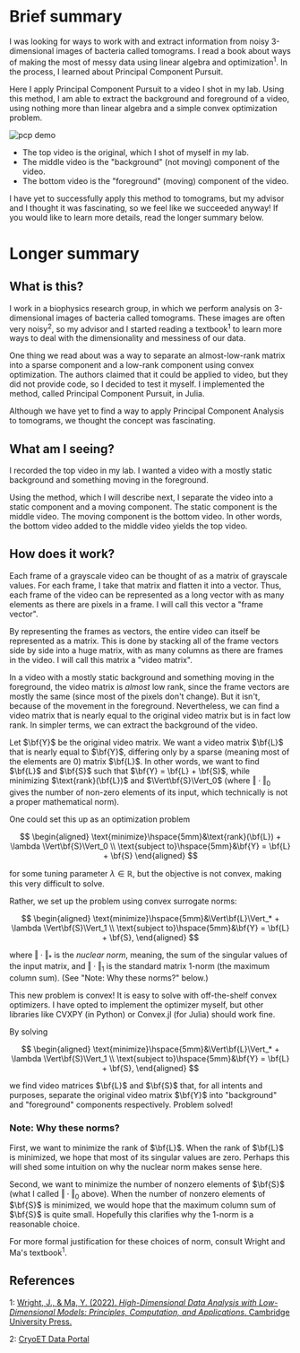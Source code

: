 # Brief summary
I was looking for ways to work with and extract information from noisy 3-dimensional images of bacteria called tomograms. I read a book about ways of making the most of messy data using linear algebra and optimization<sup>1</sup>. In the process, I learned about Principal Component Pursuit. 

Here I apply Principal Component Pursuit to a video I shot in my lab. Using this method, I am able to extract the background and foreground of a video, using nothing more than linear algebra and a simple convex optimization problem.

![pcp demo](./demo.gif)

 - The top video is the original, which I shot of myself in my lab.
 - The middle video is the "background" (not moving) component of the video.
 - The bottom video is the "foreground" (moving) component of the video.

I have yet to successfully apply this method to tomograms, but my advisor and I thought it was fascinating, so we feel like we succeeded anyway! If you would like to learn more details, read the longer summary below.

# Longer summary
## What is this?
I work in a biophysics research group, in which we perform analysis on 3-dimensional images of bacteria called tomograms. These images are often very noisy<sup>2</sup>, so my advisor and I started reading a textbook<sup>1</sup> to learn more ways to deal with the dimensionality and messiness of our data. 

One thing we read about was a way to separate an almost-low-rank matrix into a sparse component and a low-rank component using convex optimization. The authors claimed that it could be applied to video, but they did not provide code, so I decided to test it myself. I implemented the method, called Principal Component Pursuit, in Julia.

Although we have yet to find a way to apply Principal Component Analysis to tomograms, we thought the concept was fascinating.

## What am I seeing?
I recorded the top video in my lab. I wanted a video with a mostly static background and something moving in the foreground. 

Using the method, which I will describe next, I separate the video into a static component and a moving component. The static component is the middle video. The moving component is the bottom video. In other words, the bottom video added to the middle video yields the top video.

## How does it work?
Each frame of a grayscale video can be thought of as a matrix of grayscale values. For each frame, I take that matrix and flatten it into a vector. Thus, each frame of the video can be represented as a long vector with as many elements as there are pixels in a frame. I will call this vector a "frame vector".

By representing the frames as vectors, the entire video can itself be represented as a matrix. This is done by stacking all of the frame vectors side by side into a huge matrix, with as many columns as there are frames in the video. I will call this matrix a "video matrix".

In a video with a mostly static background and something moving in the foreground, the video matrix is *almost* low rank, since the frame vectors are mostly the same (since most of the pixels don't change). But it isn't, because of the movement in the foreground. Nevertheless, we can find a video matrix that is nearly equal to the original video matrix but is in fact low rank. In simpler terms, we can extract the background of the video.

Let $\bf{Y}$ be the original video matrix. We want a video matrix $\bf{L}$ that is nearly equal to $\bf{Y}$, differing only by a sparse (meaning most of the elements are 0) matrix $\bf{L}$. In other words, we want to find $\bf{L}$ and $\bf{S}$ such that $\bf{Y} = \bf{L} + \bf{S}$, while minimizing $\text{rank}(\bf{L})$ and $\Vert\bf{S}\Vert_0$ (where $\Vert\cdot\Vert_0$ gives the number of non-zero elements of its input, which technically is not a proper mathematical norm). 

One could set this up as an optimization problem

$$
\begin{aligned}
    \text{minimize}\hspace{5mm}&\text{rank}(\bf{L}) + \lambda \Vert\bf{S}\Vert_0 \\
    \text{subject to}\hspace{5mm}&\bf{Y} = \bf{L} + \bf{S}
\end{aligned}
$$

for some tuning parameter $\lambda \in \mathbb{R}$, but the objective is not convex, making this very difficult to solve.

Rather, we set up the problem using convex surrogate norms:

$$
\begin{aligned}
    \text{minimize}\hspace{5mm}&\Vert\bf{L}\Vert_* + \lambda \Vert\bf{S}\Vert_1 \\
    \text{subject to}\hspace{5mm}&\bf{Y} = \bf{L} + \bf{S},
\end{aligned}
$$

where $\Vert \cdot \Vert_*$ is the *nuclear norm*, meaning, the sum of the singular values of the input matrix, and $\Vert \cdot \Vert_1$ is the standard matrix 1-norm (the maximum column sum). (See "Note: Why these norms?" below.)

This new problem is convex! It is easy to solve with off-the-shelf convex optimizers. I have opted to implement the optimizer myself, but other libraries like CVXPY (in Python) or Convex.jl (for Julia) should work fine.

By solving

$$
\begin{aligned}
    \text{minimize}\hspace{5mm}&\Vert\bf{L}\Vert_* + \lambda \Vert\bf{S}\Vert_1 \\
    \text{subject to}\hspace{5mm}&\bf{Y} = \bf{L} + \bf{S},
\end{aligned}
$$

we find video matrices $\bf{L}$ and $\bf{S}$ that, for all intents and purposes, separate the original video matrix $\bf{Y}$ into "background" and "foreground" components respectively. Problem solved!

### Note: Why these norms?
First, we want to minimize the rank of $\bf{L}$. When the rank of $\bf{L}$ is minimized, we hope that most of its singular values are zero. Perhaps this will shed some intuition on why the nuclear norm makes sense here.

Second, we want to minimize the number of nonzero elements of $\bf{S}$ (what I called $\Vert \cdot \Vert_0$ above). When the number of nonzero elements of $\bf{S}$ is minimized, we would hope that the maximum column sum of $\bf{S}$ is quite small. Hopefully this clarifies why the 1-norm is a reasonable choice.

For more formal justification for these choices of norm, consult Wright and Ma's textbook<sup>1</sup>.

## References

1: [Wright, J., & Ma, Y. (2022). *High-Dimensional Data Analysis with Low-Dimensional Models: Principles, Computation, and Applications*. Cambridge University Press.](https://book-wright-ma.github.io/)

2: [CryoET Data Portal](https://cryoetdataportal.czscience.com/browse-data/datasets)



